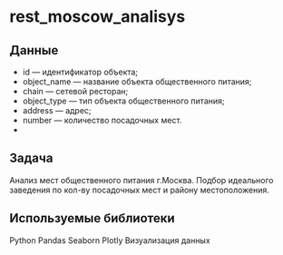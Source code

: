 # rest_moscow_analisys

## Данные

* id — идентификатор объекта;
* object_name — название объекта общественного питания;
* chain — сетевой ресторан;
* object_type — тип объекта общественного питания;
* address — адрес;
* number — количество посадочных мест.
* 
## Задача

Анализ мест общественного питания г.Москва. Подбор идеального заведения по кол-ву посадочных мест и району местоположения.

## Используемые библиотеки

Python
Pandas
Seaborn
Plotly
Визуализация данных
